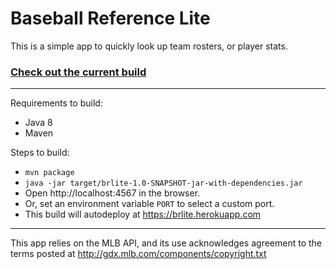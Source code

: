# Baseball Reference Lite

This is a simple app to quickly look up team rosters, or player stats.

### [Check out the current build](https://brlite.herokuapp.com)

---

Requirements to build:
- Java 8
- Maven

Steps to build:
- `mvn package`
- `java -jar target/brlite-1.0-SNAPSHOT-jar-with-dependencies.jar`
- Open http://localhost:4567 in the browser.
- Or, set an environment variable `PORT` to select a custom port.
- This build will autodeploy at https://brlite.herokuapp.com

---

This app relies on the MLB API, and its use acknowledges agreement to the terms posted at http://gdx.mlb.com/components/copyright.txt